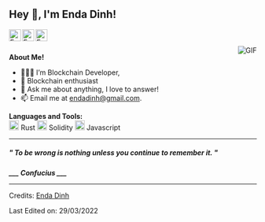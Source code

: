 <h2 title="hehehe"> Hey 👋, I'm Enda Dinh!</h2>

<a href="https://www.linkedin.com/in/endadinh/">
  <img align="left" alt="Enda's LinkedIn" width="24px" src="https://img.icons8.com/nolan/96/linkedin.png" />
</a>
<a href="https://www.instagram.com/d41dev_/">
  <img align="left" alt="Enda's Instagram" width="24px" src="https://img.icons8.com/nolan/96/instagram-new.png" />
</a>
<a href="https://twitter.com/endadinhh">
  <img align="left" alt="Enda's Twitter" width="24px" src="https://img.icons8.com/nolan/96/twitter.png" />
</a>

<br />
<br />

<img align="right" alt="GIF" src="https://media.giphy.com/media/LmNwrBhejkK9EFP504/giphy.gif" />

**About Me!**

- 👨🏽‍💻 I’m Blockchain Developer,
- 🌱 Blockchain enthusiast
- 💬 Ask me about anything, I love to answer!
- 📫 Email me at [endadinh@gmail.com](mailto:endadinh@gmail.com).

**Languages and Tools:**  
<code><img height="20" src="https://img.icons8.com/nolan/256/1A6DFF/C822FF/rust-programming-language--v1.png"/></code> Rust
<code><img height="20" src="https://img.icons8.com/nolan/96/ethereum.png"></code> Solidity
<code><img height="20" src="https://img.icons8.com/color/48/000000/javascript--v1.png"/></code> Javascript

-----

**<h5><i>" To be wrong is nothing unless you continue to remember it. "</i></h5>**

*<b>___ Confucius ___</b>*

-----

Credits: [Enda Dinh](https://github.com/endadinh)
              
Last Edited on: 29/03/2022
